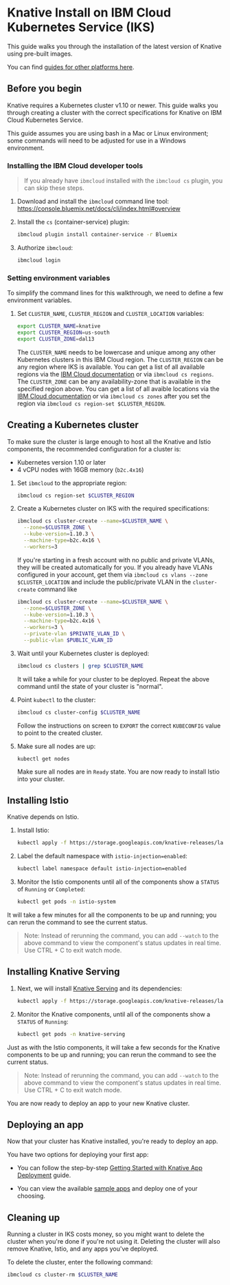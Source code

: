 # Knative Install on IBM Cloud Kubernetes Service (IKS)

This guide walks you through the installation of the latest version of
Knative using pre-built images.

You can find [guides for other platforms here](README.md).

## Before you begin

Knative requires a Kubernetes cluster v1.10 or newer. This guide walks you
through creating a cluster with the correct specifications for Knative on IBM Cloud Kubernetes Service.

This guide assumes you are using bash in a Mac or Linux environment; some
commands will need to be adjusted for use in a Windows environment.

### Installing the IBM Cloud developer tools

> If you already have `ibmcloud` installed with the `ibmcloud cs` plugin, you can skip these steps. 

1. Download and install the `ibmcloud` command line tool:
   https://console.bluemix.net/docs/cli/index.html#overview
   
1. Install the `cs` (container-service) plugin:
    ```bash
    ibmcloud plugin install container-service -r Bluemix
    ```
1. Authorize `ibmcloud`:
    ```bash
    ibmcloud login
    ```

### Setting environment variables

To simplify the command lines for this walkthrough, we need to define a few
environment variables.

1. Set `CLUSTER_NAME`, `CLUSTER_REGION` and `CLUSTER_LOCATION` variables:
   ```bash
   export CLUSTER_NAME=knative
   export CLUSTER_REGION=us-south
   export CLUSTER_ZONE=dal13
   ```

   The `CLUSTER_NAME` needs to be lowercase and unique among any other Kubernetes
   clusters in this IBM Cloud region.
   The `CLUSTER_REGION` can be any region where IKS is available. You can get a list of all available regions via the [IBM Cloud documentation](https://console.bluemix.net/docs/containers/cs_regions.html#regions-and-zones) or via `ibmcloud cs regions`.
   The `CLUSTER_ZONE` can be any availability-zone that is available in the specified region above. You can get a list of all avaible locations via the [IBM Cloud documentation](https://console.bluemix.net/docs/containers/cs_regions.html#zones) or via `ibmcloud cs zones` after you set the region via `ibmcloud cs region-set $CLUSTER_REGION`.

## Creating a Kubernetes cluster

To make sure the cluster is large enough to host all the Knative and
Istio components, the recommended configuration for a cluster is:

* Kubernetes version 1.10 or later
* 4 vCPU nodes with 16GB memory (`b2c.4x16`)

1. Set `ibmcloud` to the appropriate region:
    ```bash
    ibmcloud cs region-set $CLUSTER_REGION
    ```
1. Create a Kubernetes cluster on IKS with the required specifications:
    ```bash
    ibmcloud cs cluster-create --name=$CLUSTER_NAME \
      --zone=$CLUSTER_ZONE \
      --kube-version=1.10.3 \
      --machine-type=b2c.4x16 \
      --workers=3
    ```

    If you're starting in a fresh account with no public and private VLANs, they will be created automatically for you. If you already have VLANs configured in your account, get them via `ibmcloud cs vlans --zone $CLUSTER_LOCATION` and include the public/private VLAN in the `cluster-create` command like

    ```bash
    ibmcloud cs cluster-create --name=$CLUSTER_NAME \
      --zone=$CLUSTER_ZONE \
      --kube-version=1.10.3 \
      --machine-type=b2c.4x16 \
      --workers=3 \
      --private-vlan $PRIVATE_VLAN_ID \
      --public-vlan $PUBLIC_VLAN_ID
    ```
1. Wait until your Kubernetes cluster is deployed:
    ```bash
    ibmcloud cs clusters | grep $CLUSTER_NAME
    ```

    It will take a while for your cluster to be deployed. Repeat the above command until the state of your cluster is "normal".

1. Point `kubectl` to the cluster:
    ```bash
    ibmcloud cs cluster-config $CLUSTER_NAME
    ```

    Follow the instructions on screen to `EXPORT` the correct `KUBECONFIG` value to point to the created cluster.

1. Make sure all nodes are up:
    ```
    kubectl get nodes
    ```

    Make sure all nodes are in `Ready` state. You are now ready to install Istio into your cluster.

## Installing Istio

Knative depends on Istio.

1. Install Istio:
    ```bash
    kubectl apply -f https://storage.googleapis.com/knative-releases/latest/istio.yaml
    ```
1. Label the default namespace with `istio-injection=enabled`:
    ```bash
    kubectl label namespace default istio-injection=enabled
    ```
1. Monitor the Istio components until all of the components show a `STATUS` of
`Running` or `Completed`:
    ```bash
    kubectl get pods -n istio-system
    ```

It will take a few minutes for all the components to be up and running; you can
rerun the command to see the current status.

> Note: Instead of rerunning the command, you can add `--watch` to the above
  command to view the component's status updates in real time. Use CTRL + C to exit watch mode.

## Installing Knative Serving

1. Next, we will install [Knative Serving](https://github.com/knative/serving)
and its dependencies:
    ```bash
    kubectl apply -f https://storage.googleapis.com/knative-releases/latest/release.yaml
    ```
1. Monitor the Knative components, until all of the components show a `STATUS` of
`Running`:
    ```bash
    kubectl get pods -n knative-serving
    ```

Just as with the Istio components, it will take a few seconds for the Knative
components to be up and running; you can rerun the command to see the current status.

> Note: Instead of rerunning the command, you can add `--watch` to the above
  command to view the component's status updates in real time. Use CTRL + C to exit watch mode.

You are now ready to deploy an app to your new Knative cluster.

## Deploying an app

Now that your cluster has Knative installed, you're ready to deploy an app.

You have two options for deploying your first app:

* You can follow the step-by-step
  [Getting Started with Knative App Deployment](getting-started-knative-app.md)
  guide.

* You can view the available [sample apps](../serving/samples/README.md) and
  deploy one of your choosing.

## Cleaning up

Running a cluster in IKS costs money, so you might want to delete
the cluster when you're done if you're not using it. Deleting the cluster will
also remove Knative, Istio, and any apps you've deployed.

To delete the cluster, enter the following command:

```bash
ibmcloud cs cluster-rm $CLUSTER_NAME
```
